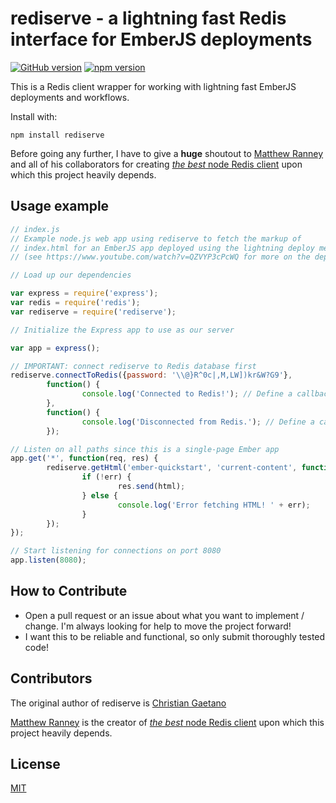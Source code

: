 rediserve - a lightning fast Redis interface for EmberJS deployments
=========================

[![GitHub version](https://badge.fury.io/gh/cgatno%2Frediserve.svg)](https://badge.fury.io/gh/cgatno%2Frediserve) [![npm version](https://badge.fury.io/js/rediserve.svg)](https://badge.fury.io/js/rediserve)

This is a Redis client wrapper for working with lightning fast EmberJS deployments and workflows.

Install with:

    npm install rediserve

Before going any further, I have to give a __huge__ shoutout to [Matthew Ranney](https://github.com/mranney) and all of his collaborators for creating [_the best_ node Redis client](https://github.com/NodeRedis/node_redis) upon which this project heavily depends.

## Usage example

```js
// index.js
// Example node.js web app using rediserve to fetch the markup of
// index.html for an EmberJS app deployed using the lightning deploy methodology
// (see https://www.youtube.com/watch?v=QZVYP3cPcWQ for more on the deployment strategy)

// Load up our dependencies

var express = require('express');
var redis = require('redis');
var rediserve = require('rediserve');

// Initialize the Express app to use as our server

var app = express();

// IMPORTANT: connect rediserve to Redis database first
rediserve.connectToRedis({password: '\\@}R^0c|,M,LW])kr&W?G9'},
        function() {
                console.log('Connected to Redis!'); // Define a callback for when we connect
        },
        function() {
                console.log('Disconnected from Redis.'); // Define a callback in the event we're disconnected :(
        });

// Listen on all paths since this is a single-page Ember app
app.get('*', function(req, res) {
        rediserve.getHtml('ember-quickstart', 'current-content', function(html, err) {
                if (!err) {
                        res.send(html);
                } else {
                        console.log('Error fetching HTML! ' + err);
                }
        });
});

// Start listening for connections on port 8080
app.listen(8080);
```

## How to Contribute
- Open a pull request or an issue about what you want to implement / change. I'm always looking for help to move the project forward!
 - I want this to be reliable and functional, so only submit thoroughly tested code!

## Contributors

The original author of rediserve is [Christian Gaetano](https://github.com/cgatno)

[Matthew Ranney](https://github.com/mranney) is the creator of [_the best_ node Redis client](https://github.com/NodeRedis/node_redis) upon which this project heavily depends.

## License

[MIT](LICENSE)
